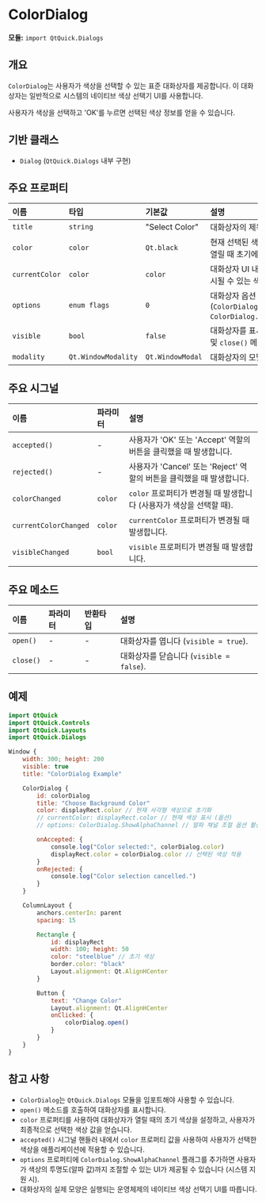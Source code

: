 # ColorDialog

**모듈:** `import QtQuick.Dialogs`

## 개요

`ColorDialog`는 사용자가 색상을 선택할 수 있는 표준 대화상자를 제공합니다. 이 대화상자는 일반적으로 시스템의 네이티브 색상 선택기 UI를 사용합니다.

사용자가 색상을 선택하고 'OK'를 누르면 선택된 색상 정보를 얻을 수 있습니다.

## 기반 클래스

*   `Dialog` (`QtQuick.Dialogs` 내부 구현)

## 주요 프로퍼티

| 이름           | 타입          | 기본값        | 설명                                                                        |
| :------------- | :------------ | :------------ | :-------------------------------------------------------------------------- |
| `title`        | `string`      | "Select Color"| 대화상자의 제목 표시줄 텍스트.                                                |
| `color`        | `color`       | `Qt.black`    | 현재 선택된 색상 또는 대화상자가 열릴 때 초기에 선택될 색상.                    |
| `currentColor` | `color`       | `color`       | 대화상자 UI 내에 '현재 색상'으로 표시될 수 있는 색상 (참고용).                  |
| `options`      | `enum flags`  | `0`           | 대화상자 옵션 플래그 (`ColorDialog.ShowAlphaChannel`, `ColorDialog.NoButtons`). |
| `visible`      | `bool`        | `false`       | 대화상자를 표시할지 여부. `open()` 및 `close()` 메서드로 제어됩니다.          |
| `modality`     | `Qt.WindowModality` | `Qt.WindowModal` | 대화상자의 모달(modal) 동작 방식.                                             |

## 주요 시그널

| 이름         | 파라미터 | 설명                                                            |
| :----------- | :------- | :-------------------------------------------------------------- |
| `accepted()` | -        | 사용자가 'OK' 또는 'Accept' 역할의 버튼을 클릭했을 때 발생합니다.      |
| `rejected()` | -        | 사용자가 'Cancel' 또는 'Reject' 역할의 버튼을 클릭했을 때 발생합니다. |
| `colorChanged`| `color`  | `color` 프로퍼티가 변경될 때 발생합니다 (사용자가 색상을 선택할 때). |
| `currentColorChanged`| `color` | `currentColor` 프로퍼티가 변경될 때 발생합니다.                   |
| `visibleChanged` | `bool`   | `visible` 프로퍼티가 변경될 때 발생합니다.                        |

## 주요 메소드

| 이름      | 파라미터 | 반환타입 | 설명                                            |
| :-------- | :------- | :------- | :---------------------------------------------- |
| `open()`  | -        | -        | 대화상자를 엽니다 (`visible = true`).           |
| `close()` | -        | -        | 대화상자를 닫습니다 (`visible = false`).        |

## 예제

```qml
import QtQuick
import QtQuick.Controls
import QtQuick.Layouts
import QtQuick.Dialogs

Window {
    width: 300; height: 200
    visible: true
    title: "ColorDialog Example"

    ColorDialog {
        id: colorDialog
        title: "Choose Background Color"
        color: displayRect.color // 현재 사각형 색상으로 초기화
        // currentColor: displayRect.color // 현재 색상 표시 (옵션)
        // options: ColorDialog.ShowAlphaChannel // 알파 채널 조절 옵션 활성화

        onAccepted: {
            console.log("Color selected:", colorDialog.color)
            displayRect.color = colorDialog.color // 선택된 색상 적용
        }
        onRejected: {
            console.log("Color selection cancelled.")
        }
    }

    ColumnLayout {
        anchors.centerIn: parent
        spacing: 15

        Rectangle {
            id: displayRect
            width: 100; height: 50
            color: "steelblue" // 초기 색상
            border.color: "black"
            Layout.alignment: Qt.AlignHCenter
        }

        Button {
            text: "Change Color"
            Layout.alignment: Qt.AlignHCenter
            onClicked: {
                colorDialog.open()
            }
        }
    }
}
```

## 참고 사항

*   `ColorDialog`는 `QtQuick.Dialogs` 모듈을 임포트해야 사용할 수 있습니다.
*   `open()` 메소드를 호출하여 대화상자를 표시합니다.
*   `color` 프로퍼티를 사용하여 대화상자가 열릴 때의 초기 색상을 설정하고, 사용자가 최종적으로 선택한 색상 값을 얻습니다.
*   `accepted()` 시그널 핸들러 내에서 `color` 프로퍼티 값을 사용하여 사용자가 선택한 색상을 애플리케이션에 적용할 수 있습니다.
*   `options` 프로퍼티에 `ColorDialog.ShowAlphaChannel` 플래그를 추가하면 사용자가 색상의 투명도(알파 값)까지 조절할 수 있는 UI가 제공될 수 있습니다 (시스템 지원 시).
*   대화상자의 실제 모양은 실행되는 운영체제의 네이티브 색상 선택기 UI를 따릅니다. 